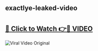 ## exactlye-leaked-video 

# <h2><a href="http://freeplayer.one?title=exactlye-leaked-video&ref=21J">🔗 Click to Watch 👉🔴 VIDEO</a></h2>

<a href="http://freeplayer.one?title=exactlye-leaked-video&ref=21J" rel="nofollow" data-target="animated-image.originalLink"><img src="https://i.ibb.co.com/xMMVF88/686577567.gif" alt="Viral Video Original" style="max-width: 100%; display: inline-block;" data-target="animated-image.originalImage"></a>

